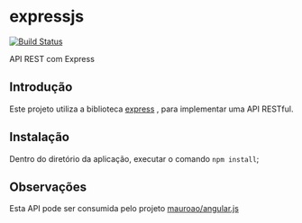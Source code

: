 # expressjs

[![Build Status](https://travis-ci.org/mauroao/expressjs.svg?branch=master)](https://travis-ci.org/mauroao/expressjs)

API REST com Express

## Introdução

Este projeto utiliza a biblioteca [express](https://expressjs.com) , para implementar uma API RESTful.

## Instalação

Dentro do diretório da aplicação, executar o comando `npm install`;

## Observações

Esta API pode ser consumida pelo projeto [mauroao/angular.js](https://github.com/mauroao/angular.js)

